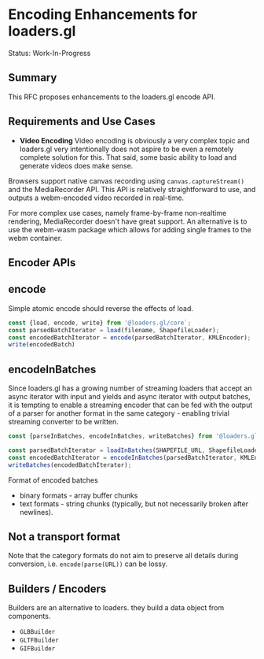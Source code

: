 # Encoding Enhancements for loaders.gl

Status: Work-In-Progress

## Summary

This RFC proposes enhancements to the loaders.gl encode API.

## Requirements and Use Cases

- **Video Encoding** Video encoding is obviously a very complex topic and loaders.gl very intentionally does not aspire to be even a remotely complete solution for this. That said, some basic ability to load and generate videos does make sense.

Browsers support native canvas recording using `canvas.captureStream()` and the MediaRecorder API. This API is relatively straightforward to use, and outputs a webm-encoded video recorded in real-time.

For more complex use cases, namely frame-by-frame non-realtime rendering, MediaRecorder doesn't have great support. An alternative is to use the webm-wasm package which allows for adding single frames to the webm container.

## Encoder APIs

## encode

Simple atomic encode should reverse the effects of load.

```js
const {load, encode, write} from '@loaders.gl/core`;
const parsedBatchIterator = load(filename, ShapefileLoader);
const encodedBatchIterator = encode(parsedBatchIterator, KMLEncoder);
write(encodedBatch)
```

## encodeInBatches

Since loaders.gl has a growing number of streaming loaders that accept an async iterator with input and yields and async iterator with output batches, it is tempting to enable a streaming encoder that can be fed with the output of a parser for another format in the same category - enabling trivial streaming converter to be written.

```js
const {parseInBatches, encodeInBatches, writeBatches} from '@loaders.gl/core`;

const parsedBatchIterator = loadInBatches(SHAPEFILE_URL, ShapefileLoader);
const encodedBatchIterator = encodeInBatches(parsedBatchIterator, KMLEncoder);
writeBatches(encodedBatchIterator);
```

Format of encoded batches

- binary formats - array buffer chunks
- text formats - string chunks (typically, but not necessarily broken after newlines).

## Not a transport format

Note that the category formats do not aim to preserve all details during conversion, i.e. `encode(parse(URL))` can be lossy.

## Builders / Encoders

Builders are an alternative to loaders. they build a data object from components.

- `GLBBuilder`
- `GLTFBuilder`
- `GIFBuilder`
